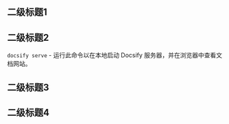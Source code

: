 
## 二级标题1

## 二级标题2

`docsify serve` - 运行此命令以在本地启动 Docsify 服务器，并在浏览器中查看文档网站。

## 二级标题3


## 二级标题4








